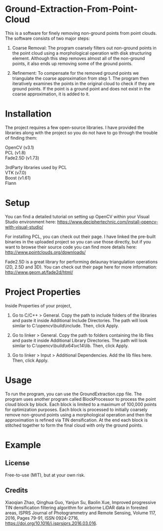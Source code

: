 # Ground-Extraction-From-Point-Cloud
This is a software for finely removing non-ground points from point clouds. The software consists of two major steps: 

1) Coarse Removal: The program coarsely filters out non-ground points in the point cloud using a morphological operation with disk structuring element. Although this step removes almost all of the non-ground points, it also ends up removing some of the ground points.

2) Refinement: To compensate for the removed ground points we triangulate the coarse approximation from step 1. The program then iteratively examines the points in the original cloud to check if they are ground points. If the point is a ground point and does not exist in the coarse approximation, it is added to it.

# Installation
The project requires a few open-source libraries. I have provided the libraries along with the project so you do not have to go through the trouble of finding them:

OpenCV (v3.1)<br/>
PCL (v1.8)<br/>
Fade2.5D (v1.73)

3rdParty libraries used by PCL<br/>
VTK (v7.0)<br/>
Boost (v1.61)<br/>
Flann

# Setup
You can find a detailed tutorial on setting up OpenCV within your Visual Studio environment here:
https://www.deciphertechnic.com/install-opencv-with-visual-studio/

For installing PCL, you can check out their page. I have linked the pre-built binaries in the uploaded project so you can use those directly, but if you want to browse their source code you can find more details here:
http://www.pointclouds.org/downloads/

Fade2.5D is a great library for performing delaunay triangulation operations (2D, 2.5D and 3D). You can check out their page here for more information:
http://www.geom.at/fade2d/html/

# Project Properties
Inside Properties of your project,

1. Go to C/C++ > General. Copy the path to include folders of the libraries and paste it inside Additional Include Directories. The path will look similar to C:\opencv\build\include. Then, click Apply.

2. Go to linker > General. Copy the path to folders containing the  lib files and paste it inside Additional Library Directories. The path will look similar to C:\opencv\build\x64\vc14\lib. Then, click Apply.

3. Go to linker > Input > Additional Dependencies. Add the lib files here. Then, click Apply.

# Usage
To run the program, you can use the GroundExtraction.cpp file. The program uses another program called BlockProcessor to process the point cloud block by block. Each block is limited to a maximum of 100,000 points for optimization purposes. Each block is processed to initially coarsely remove non-ground points using a morphological operation and then the approximation is refined via TIN densification. At the end each block is stitched together to form the final cloud with only the ground points.

# Example


## License
Free-to-use (MIT), but at your own risk.

## Credits
Xiaoqian Zhao, Qinghua Guo, Yanjun Su, Baolin Xue,
Improved progressive TIN densification filtering algorithm for airborne LiDAR data in forested areas,
ISPRS Journal of Photogrammetry and Remote Sensing,
Volume 117,
2016,
Pages 79-91,
ISSN 0924-2716,
https://doi.org/10.1016/j.isprsjprs.2016.03.016.
